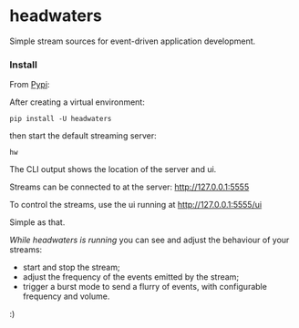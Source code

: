 # headwaters

Simple stream sources for event-driven application development.

### Install

From [Pypi](https://pypi.org/project/headwaters/):

After creating a virtual environment:

```pip install -U headwaters```

then start the default streaming server:

```hw```

The CLI output shows the location of the server and ui.

Streams can be connected to at the server: http://127.0.0.1:5555

To control the streams, use the ui running at http://127.0.0.1:5555/ui

Simple as that.

*While headwaters is running* you can see and adjust the behaviour of your streams:

- start and stop the stream;
- adjust the frequency of the events emitted by the stream;
- trigger a burst mode to send a flurry of events, with configurable frequency and volume.

:)